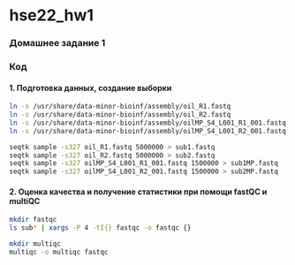 # hse22_hw1

### Домашнее задание 1

### Код

#### 1. Подготовка данных, создание выборки
```bash
ln -s /usr/share/data-minor-bioinf/assembly/oil_R1.fastq
ln -s /usr/share/data-minor-bioinf/assembly/oil_R2.fastq
ln -s /usr/share/data-minor-bioinf/assembly/oilMP_S4_L001_R1_001.fastq
ln -s /usr/share/data-minor-bioinf/assembly/oilMP_S4_L001_R2_001.fastq

seqtk sample -s327 oil_R1.fastq 5000000 > sub1.fastq
seqtk sample -s327 oil_R2.fastq 5000000 > sub2.fastq
seqtk sample -s327 oilMP_S4_L001_R1_001.fastq 1500000 > sub1MP.fastq
seqtk sample -s327 oilMP_S4_L001_R2_001.fastq 1500000 > sub2MP.fastq
```
#### 2. Оценка качества и получение статистики при помощи fastQC и multiQC

```bash
mkdir fastqc
ls sub* | xargs -P 4 -tI{} fastqc -o fastqc {}

mkdir multiqc
multiqc -o multiqc fastqc
```
